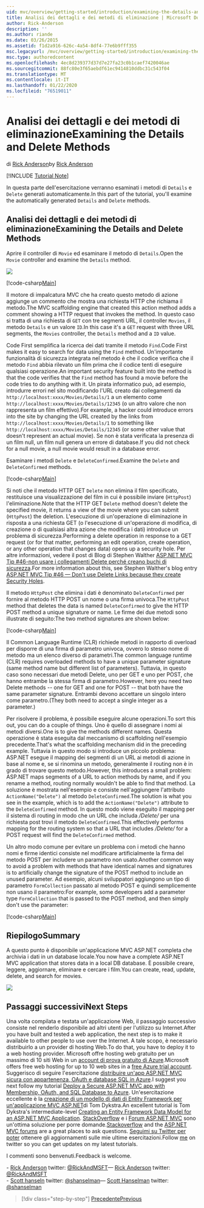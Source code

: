 ```yaml
---
uid: mvc/overview/getting-started/introduction/examining-the-details-and-delete-methods
title: Analisi dei dettagli e dei metodi di eliminazione | Microsoft Docs
author: Rick-Anderson
description: ''
ms.author: riande
ms.date: 03/26/2015
ms.assetid: f1d2a916-626c-4a54-8df4-77e6b9fff355
msc.legacyurl: /mvc/overview/getting-started/introduction/examining-the-details-and-delete-methods
msc.type: authoredcontent
ms.openlocfilehash: 4ec8d239377d37d7e27fa23c0b1caef7420046ae
ms.sourcegitcommit: 88fc80e3f65aebdf61ec9414810ddbc31c543f04
ms.translationtype: MT
ms.contentlocale: it-IT
ms.lasthandoff: 01/22/2020
ms.locfileid: "76519011"
---
```

# <a name="examining-the-details-and-delete-methods"></a><span data-ttu-id="a2892-102">Analisi dei dettagli e dei metodi di eliminazione</span><span class="sxs-lookup"><span data-stu-id="a2892-102">Examining the Details and Delete Methods</span></span>

<span data-ttu-id="a2892-103">di [Rick Anderson]((https://twitter.com/RickAndMSFT))</span><span class="sxs-lookup"><span data-stu-id="a2892-103">by [Rick Anderson]((https://twitter.com/RickAndMSFT))</span></span>

[!INCLUDE [Tutorial Note](index.md)]

<span data-ttu-id="a2892-104">In questa parte dell'esercitazione verranno esaminati i metodi di `Details` e `Delete` generati automaticamente.</span><span class="sxs-lookup"><span data-stu-id="a2892-104">In this part of the tutorial, you'll examine the automatically generated `Details` and `Delete` methods.</span></span>

## <a name="examining-the-details-and-delete-methods"></a><span data-ttu-id="a2892-105">Analisi dei dettagli e dei metodi di eliminazione</span><span class="sxs-lookup"><span data-stu-id="a2892-105">Examining the Details and Delete Methods</span></span>

<span data-ttu-id="a2892-106">Aprire il controller di `Movie` ed esaminare il metodo di `Details`.</span><span class="sxs-lookup"><span data-stu-id="a2892-106">Open the `Movie` controller and examine the `Details` method.</span></span>

![](examining-the-details-and-delete-methods/_static/image1.png)

[!code-csharp[Main](examining-the-details-and-delete-methods/samples/sample1.cs)]

<span data-ttu-id="a2892-107">Il motore di impalcatura MVC che ha creato questo metodo di azione aggiunge un commento che mostra una richiesta HTTP che richiama il metodo.</span><span class="sxs-lookup"><span data-stu-id="a2892-107">The MVC scaffolding engine that created this action method adds a comment showing a HTTP request that invokes the method.</span></span> <span data-ttu-id="a2892-108">In questo caso si tratta di una richiesta di `GET` con tre segmenti URL, il controller `Movies`, il metodo `Details` e un valore `ID`.</span><span class="sxs-lookup"><span data-stu-id="a2892-108">In this case it's a `GET` request with three URL segments, the `Movies` controller, the `Details` method and a `ID` value.</span></span>

<span data-ttu-id="a2892-109">Code First semplifica la ricerca dei dati tramite il metodo `Find`.</span><span class="sxs-lookup"><span data-stu-id="a2892-109">Code First makes it easy to search for data using the `Find` method.</span></span> <span data-ttu-id="a2892-110">Un'importante funzionalità di sicurezza integrata nel metodo è che il codice verifica che il metodo `Find` abbia rilevato un film prima che il codice tenti di eseguire qualsiasi operazione.</span><span class="sxs-lookup"><span data-stu-id="a2892-110">An important security feature built into the method is that the code verifies that the `Find` method has found a movie before the code tries to do anything with it.</span></span> <span data-ttu-id="a2892-111">Un pirata informatico può, ad esempio, introdurre errori nel sito modificando l'URL creato dai collegamenti da `http://localhost:xxxx/Movies/Details/1` a un elemento come `http://localhost:xxxx/Movies/Details/12345` (o un altro valore che non rappresenta un film effettivo).</span><span class="sxs-lookup"><span data-stu-id="a2892-111">For example, a hacker could introduce errors into the site by changing the URL created by the links from `http://localhost:xxxx/Movies/Details/1` to something like `http://localhost:xxxx/Movies/Details/12345` (or some other value that doesn't represent an actual movie).</span></span> <span data-ttu-id="a2892-112">Se non è stata verificata la presenza di un film null, un film null genera un errore di database.</span><span class="sxs-lookup"><span data-stu-id="a2892-112">If you did not check for a null movie, a null movie would result in a database error.</span></span>

<span data-ttu-id="a2892-113">Esaminare i metodi `Delete` e `DeleteConfirmed`.</span><span class="sxs-lookup"><span data-stu-id="a2892-113">Examine the `Delete` and `DeleteConfirmed` methods.</span></span>

[!code-csharp[Main](examining-the-details-and-delete-methods/samples/sample2.cs?highlight=17)]

<span data-ttu-id="a2892-114">Si noti che il metodo HTTP GET `Delete` non elimina il film specificato, restituisce una visualizzazione del film in cui è possibile inviare (`HttpPost`) l'eliminazione.</span><span class="sxs-lookup"><span data-stu-id="a2892-114">Note that the HTTP GET `Delete` method doesn't delete the specified movie, it returns a view of the movie where you can submit (`HttpPost`) the deletion.</span></span> <span data-ttu-id="a2892-115">L'esecuzione di un'operazione di eliminazione in risposta a una richiesta GET (o l'esecuzione di un'operazione di modifica, di creazione o di qualsiasi altra azione che modifica i dati) introduce un problema di sicurezza.</span><span class="sxs-lookup"><span data-stu-id="a2892-115">Performing a delete operation in response to a GET request (or for that matter, performing an edit operation, create operation, or any other operation that changes data) opens up a security hole.</span></span> <span data-ttu-id="a2892-116">Per altre informazioni, vedere il post di Blog di Stephen Walther [ASP.NET MVC Tip #46-non usare i collegamenti Delete perché creano buchi di sicurezza](http://stephenwalther.com/blog/archive/2009/01/21/asp.net-mvc-tip-46-ndash-donrsquot-use-delete-links-because.aspx).</span><span class="sxs-lookup"><span data-stu-id="a2892-116">For more information about this, see Stephen Walther's blog entry [ASP.NET MVC Tip #46 — Don't use Delete Links because they create Security Holes](http://stephenwalther.com/blog/archive/2009/01/21/asp.net-mvc-tip-46-ndash-donrsquot-use-delete-links-because.aspx).</span></span>

<span data-ttu-id="a2892-117">Il metodo `HttpPost` che elimina i dati è denominato `DeleteConfirmed` per fornire al metodo HTTP POST un nome o una firma univoca.</span><span class="sxs-lookup"><span data-stu-id="a2892-117">The `HttpPost` method that deletes the data is named `DeleteConfirmed` to give the HTTP POST method a unique signature or name.</span></span> <span data-ttu-id="a2892-118">Le firme dei due metodi sono illustrate di seguito:</span><span class="sxs-lookup"><span data-stu-id="a2892-118">The two method signatures are shown below:</span></span>

[!code-csharp[Main](examining-the-details-and-delete-methods/samples/sample3.cs)]

<span data-ttu-id="a2892-119">Il Common Language Runtime (CLR) richiede metodi in rapporto di overload per disporre di una firma di parametro univoca, ovvero lo stesso nome di metodo ma un elenco diverso di parametri.</span><span class="sxs-lookup"><span data-stu-id="a2892-119">The common language runtime (CLR) requires overloaded methods to have a unique parameter signature (same method name but different list of parameters).</span></span> <span data-ttu-id="a2892-120">Tuttavia, in questo caso sono necessari due metodi Delete, uno per GET e uno per POST, che hanno entrambe la stessa firma di parametro.</span><span class="sxs-lookup"><span data-stu-id="a2892-120">However, here you need two Delete methods -- one for GET and one for POST -- that both have the same parameter signature.</span></span> <span data-ttu-id="a2892-121">Entrambi devono accettare un singolo intero come parametro.</span><span class="sxs-lookup"><span data-stu-id="a2892-121">(They both need to accept a single integer as a parameter.)</span></span>

<span data-ttu-id="a2892-122">Per risolvere il problema, è possibile eseguire alcune operazioni.</span><span class="sxs-lookup"><span data-stu-id="a2892-122">To sort this out, you can do a couple of things.</span></span> <span data-ttu-id="a2892-123">Uno è quello di assegnare i nomi ai metodi diversi.</span><span class="sxs-lookup"><span data-stu-id="a2892-123">One is to give the methods different names.</span></span> <span data-ttu-id="a2892-124">Questa operazione è stata eseguita dal meccanismo di scaffolding nell'esempio precedente.</span><span class="sxs-lookup"><span data-stu-id="a2892-124">That's what the scaffolding mechanism did in the preceding example.</span></span> <span data-ttu-id="a2892-125">Tuttavia in questo modo si introduce un piccolo problema: ASP.NET esegue il mapping dei segmenti di un URL ai metodi di azione in base al nome e, se si rinomina un metodo, generalmente il routing non è in grado di trovare questo metodo.</span><span class="sxs-lookup"><span data-stu-id="a2892-125">However, this introduces a small problem: ASP.NET maps segments of a URL to action methods by name, and if you rename a method, routing normally wouldn't be able to find that method.</span></span> <span data-ttu-id="a2892-126">La soluzione è mostrata nell'esempio e consiste nell'aggiungere l'attributo `ActionName("Delete")` al metodo `DeleteConfirmed`.</span><span class="sxs-lookup"><span data-stu-id="a2892-126">The solution is what you see in the example, which is to add the `ActionName("Delete")` attribute to the `DeleteConfirmed` method.</span></span> <span data-ttu-id="a2892-127">In questo modo viene eseguito il mapping per il sistema di routing in modo che un URL che includa */Delete/* per una richiesta post trovi il metodo `DeleteConfirmed`.</span><span class="sxs-lookup"><span data-stu-id="a2892-127">This effectively performs mapping for the routing system so that a URL that includes */Delete/* for a POST request will find the `DeleteConfirmed` method.</span></span>

<span data-ttu-id="a2892-128">Un altro modo comune per evitare un problema con i metodi che hanno nomi e firme identici consiste nel modificare artificialmente la firma del metodo POST per includere un parametro non usato.</span><span class="sxs-lookup"><span data-stu-id="a2892-128">Another common way to avoid a problem with methods that have identical names and signatures is to artificially change the signature of the POST method to include an unused parameter.</span></span> <span data-ttu-id="a2892-129">Ad esempio, alcuni sviluppatori aggiungono un tipo di parametro `FormCollection` passato al metodo POST e quindi semplicemente non usano il parametro:</span><span class="sxs-lookup"><span data-stu-id="a2892-129">For example, some developers add a parameter type `FormCollection` that is passed to the POST method, and then simply don't use the parameter:</span></span>

[!code-csharp[Main](examining-the-details-and-delete-methods/samples/sample4.cs)]

## <a name="summary"></a><span data-ttu-id="a2892-130">Riepilogo</span><span class="sxs-lookup"><span data-stu-id="a2892-130">Summary</span></span>

<span data-ttu-id="a2892-131">A questo punto è disponibile un'applicazione MVC ASP.NET completa che archivia i dati in un database locale.</span><span class="sxs-lookup"><span data-stu-id="a2892-131">You now have a complete ASP.NET MVC application that stores data in a local DB database.</span></span> <span data-ttu-id="a2892-132">È possibile creare, leggere, aggiornare, eliminare e cercare i film.</span><span class="sxs-lookup"><span data-stu-id="a2892-132">You can create, read, update, delete, and search for movies.</span></span>

![](examining-the-details-and-delete-methods/_static/image2.png)

## <a name="next-steps"></a><span data-ttu-id="a2892-133">Passaggi successivi</span><span class="sxs-lookup"><span data-stu-id="a2892-133">Next Steps</span></span>

<span data-ttu-id="a2892-134">Una volta compilata e testata un'applicazione Web, il passaggio successivo consiste nel renderlo disponibile ad altri utenti per l'utilizzo su Internet.</span><span class="sxs-lookup"><span data-stu-id="a2892-134">After you have built and tested a web application, the next step is to make it available to other people to use over the Internet.</span></span> <span data-ttu-id="a2892-135">A tale scopo, è necessario distribuirlo a un provider di hosting Web.</span><span class="sxs-lookup"><span data-stu-id="a2892-135">To do that, you have to deploy it to a web hosting provider.</span></span> <span data-ttu-id="a2892-136">Microsoft offre hosting web gratuito per un massimo di 10 siti Web in un [account di prova gratuito di Azure](https://www.windowsazure.com/pricing/free-trial/?WT.mc_id=A443DD604).</span><span class="sxs-lookup"><span data-stu-id="a2892-136">Microsoft offers free web hosting for up to 10 web sites in a [free Azure trial account](https://www.windowsazure.com/pricing/free-trial/?WT.mc_id=A443DD604).</span></span> <span data-ttu-id="a2892-137">Suggerisco di seguire l'esercitazione [distribuire un'app ASP.NET MVC sicura con appartenenza, OAuth e database SQL in Azure](https://docs.microsoft.com/aspnet/core/security/authorization/secure-data).</span><span class="sxs-lookup"><span data-stu-id="a2892-137">I suggest you next follow my tutorial [Deploy a Secure ASP.NET MVC app with Membership, OAuth, and SQL Database to Azure](https://docs.microsoft.com/aspnet/core/security/authorization/secure-data).</span></span> <span data-ttu-id="a2892-138">Un'esercitazione eccellente è la [creazione di un modello di dati di Entity Framework per un'applicazione MVC ASP.NET](../getting-started-with-ef-using-mvc/creating-an-entity-framework-data-model-for-an-asp-net-mvc-application.md)di Tom Dykstra.</span><span class="sxs-lookup"><span data-stu-id="a2892-138">An excellent tutorial is Tom Dykstra's intermediate-level [Creating an Entity Framework Data Model for an ASP.NET MVC Application](../getting-started-with-ef-using-mvc/creating-an-entity-framework-data-model-for-an-asp-net-mvc-application.md).</span></span> <span data-ttu-id="a2892-139">[StackOverflow](http://stackoverflow.com/help) e i [Forum ASP.NET MVC](https://forums.asp.net/1146.aspx) sono un'ottima soluzione per porre domande.</span><span class="sxs-lookup"><span data-stu-id="a2892-139">[Stackoverflow](http://stackoverflow.com/help) and the [ASP.NET MVC forums](https://forums.asp.net/1146.aspx) are a great places to ask questions.</span></span> <span data-ttu-id="a2892-140">[Seguimi su Twitter per poter](https://twitter.com/RickAndMSFT) ottenere gli aggiornamenti sulle mie ultime esercitazioni.</span><span class="sxs-lookup"><span data-stu-id="a2892-140">Follow [me](https://twitter.com/RickAndMSFT) on twitter so you can get updates on my latest tutorials.</span></span>

<span data-ttu-id="a2892-141">I commenti sono benvenuti.</span><span class="sxs-lookup"><span data-stu-id="a2892-141">Feedback is welcome.</span></span>

<span data-ttu-id="a2892-142">\- [Rick Anderson](https://blogs.msdn.com/rickAndy) twitter: [@RickAndMSFT](https://twitter.com/RickAndMSFT)</span><span class="sxs-lookup"><span data-stu-id="a2892-142">— [Rick Anderson](https://blogs.msdn.com/rickAndy) twitter: [@RickAndMSFT](https://twitter.com/RickAndMSFT)</span></span>  
<span data-ttu-id="a2892-143">\- [Scott hanseln](http://www.hanselman.com/blog/) twitter: [@shanselman](https://twitter.com/shanselman)</span><span class="sxs-lookup"><span data-stu-id="a2892-143">— [Scott Hanselman](http://www.hanselman.com/blog/) twitter: [@shanselman](https://twitter.com/shanselman)</span></span>

> [!div class="step-by-step"]
> [<span data-ttu-id="a2892-144">Precedente</span><span class="sxs-lookup"><span data-stu-id="a2892-144">Previous</span></span>](adding-validation.md)
